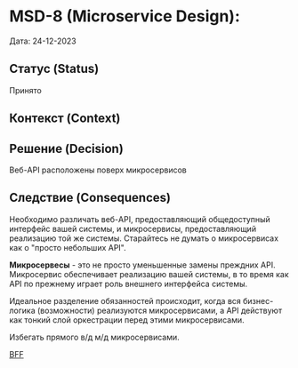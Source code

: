 # MSD-8 (Microservice Design): 

Дата: 24-12-2023

## Статус (Status)
Принято

## Контекст (Context)


## Решение (Decision)
Веб-API расположены поверх микросервисов 

## Следствие (Consequences)
Необходимо различать веб-API, предоставляющий общедоступный интерфейс вашей системы, и микросервисы, предоставляющий реализацию той же системы. 
Старайтесь не думать о микросервисах как о "просто небольших API".

**Микросервесы** - это не просто уменьшенные замены преждних API. Микросервис обеспечивает реализацию вашей системы,
в то время как API по прежнему играет роль внешнего интерфейса системы.

Идеальное разделение обязанностей происходит, когда вся бизнес-логика (возможности) реализуются микросервисами,
а API действуют как тонкий слой оркестрации перед этими микросервисами.

Избегать прямого в/д м/д микросервисами.

<a href="https://philcalcado.com/2015/09/18/the_back_end_for_front_end_pattern_bff.html">BFF</a> 
